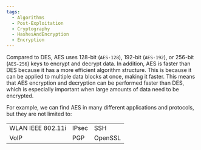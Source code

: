 ```yaml
---
tags:
  - Algorithms
  - Post-Exploitation
  - Cryptography
  - HashesAndEncryption
  - Encryption
---
```


Compared to DES, AES uses 128-bit (`AES-128`), 192-bit (`AES-192`), or 256-bit (`AES-256`) keys to encrypt and decrypt data. In addition, AES is faster than DES because it has a more efficient algorithm structure. This is because it can be applied to multiple data blocks at once, making it faster. This means that AES encryption and decryption can be performed faster than DES, which is especially important when large amounts of data need to be encrypted.

For example, we can find AES in many different applications and protocols, but they are not limited to:

|   |   |   |
|---|---|---|
|WLAN IEEE 802.11i|IPsec|SSH|
|VoIP|PGP|OpenSSL|

